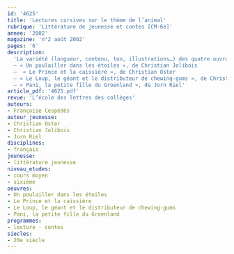 ```yaml
---
id: '4625'
title: 'Lectures cursives sur le thème de l’animal'
rubrique: 'Littérature de jeunesse et contes [CM-6e]'
annee: '2002'
magazine: 'n°2 août 2002'
pages: '6'
description: 
  'La variété (longueur, contenu, ton, illustrations…) des quatre ouvrages présentés ici permet d’assurer une liaison entre l’école élémentaire et le collège en offrant le choix aux élèves, selon leur âge et leur niveau de lecture. Complètement imaginaires ou ancrées dans la réalité, les histoires de ces  ouvrages présentent des animaux (un poulet, un loup, un crapaud, un dauphin, un ours…) qui parlent, pensent, agissent ou rêvent comme des êtres humains.
  – « Un poulailler dans les étoiles », de Christian Jolibois
  –  « Le Prince et la caissière », de Christian Oster
  – « Le Loup, le géant et le distributeur de chewing-gums », de Christian Oster
  – « Pani, la petite fille du Groenland », de Jorn Riel'
article_pdf: '4625.pdf'
revue: 'L’école des lettres des collèges'
auteurs:
- Françoise Cespédès
auteur_jeunesse:
- Christian Oster
- Christian Jolibois
- Jorn Riel
disciplines:
- français
jeunesse:
- littérature jeunesse
niveau_etudes:
- cours moyen
- sixième
oeuvres:
- Un poulailler dans les étoiles
- Le Prince et la caissière
- Le Loup, le géant et le distributeur de chewing-gums
- Pani, la petite fille du Groenland
programmes:
- lecture - contes
siecles:
- 20e siècle
---
```


